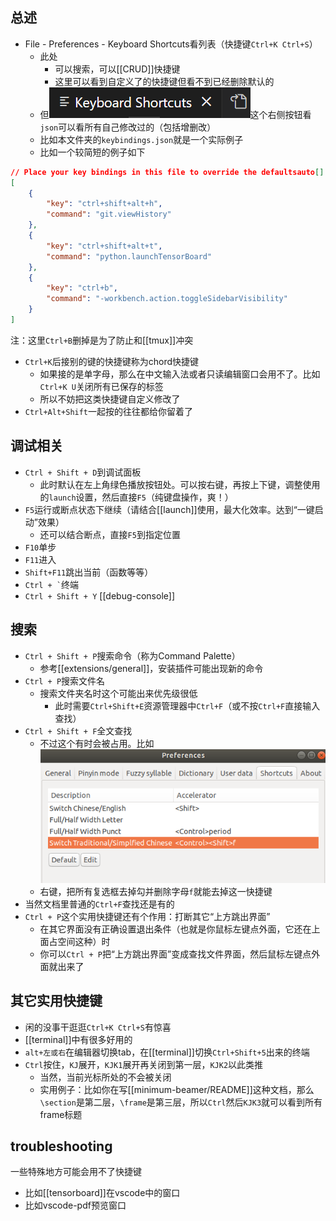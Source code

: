 ## 总述
- File - Preferences - Keyboard Shortcuts看列表（快捷键`Ctrl+K Ctrl+S`）
  - 此处
    - 可以搜索，可以[[CRUD]]快捷键
    - 这里可以看到自定义了的快捷键但看不到已经删除默认的
  - 但![](keybindings-json.png)这个右侧按钮看`json`可以看所有自己修改过的（包括增删改）
  - 比如本文件夹的`keybindings.json`就是一个实际例子
  - 比如一个较简短的例子如下
```json
// Place your key bindings in this file to override the defaultsauto[]
[
    {
        "key": "ctrl+shift+alt+h",
        "command": "git.viewHistory"
    },
    {
        "key": "ctrl+shift+alt+t",
        "command": "python.launchTensorBoard"
    },
    {
        "key": "ctrl+b",
        "command": "-workbench.action.toggleSidebarVisibility"
    }
]
```
注：这里`Ctrl+B`删掉是为了防止和[[tmux]]冲突
- `Ctrl+K`后接别的键的快捷键称为chord快捷键
  - 如果接的是单字母，那么在中文输入法或者只读编辑窗口会用不了。比如`Ctrl+K U`关闭所有已保存的标签
  - 所以不妨把这类快捷键自定义修改了
- `Ctrl+Alt+Shift`一起按的往往都给你留着了
## 调试相关
- `Ctrl + Shift + D`到调试面板
  - 此时默认在左上角绿色播放按钮处。可以按右键，再按上下键，调整使用的`launch`设置，然后直接`F5`（纯键盘操作，爽！）
- `F5`运行或断点状态下继续（请结合[[launch]]使用，最大化效率。达到“一键启动”效果）
  - 还可以结合断点，直接`F5`到指定位置
- `F10`单步
- `F11`进入
- `Shift+F11`跳出当前（函数等等）
- <code>Ctrl + &#96;</code>终端
- `Ctrl + Shift + Y` [[debug-console]]
## 搜索
- `Ctrl + Shift + P`搜索命令（称为Command Palette）
  - 参考[[extensions/general]]，安装插件可能出现新的命令
- `Ctrl + P`搜索文件名
  - 搜索文件夹名时这个可能出来优先级很低
    - 此时需要`Ctrl+Shift+E`资源管理器中`Ctrl+F`（或不按`Ctrl+F`直接输入查找）
- `Ctrl + Shift + F`全文查找
  - 不过这个有时会被占用。比如![](keyboard-ubuntu.png)
  - 右键，把所有复选框去掉勾并删除字母`f`就能去掉这一快捷键
- 当然文档里普通的`Ctrl+F`查找还是有的
- `Ctrl + P`这个实用快捷键还有个作用：打断其它“上方跳出界面”
  - 在其它界面没有正确设置退出条件（也就是你鼠标左键点外面，它还在上面占空间这种）时
  - 你可以`Ctrl + P`把“上方跳出界面”变成查找文件界面，然后鼠标左键点外面就出来了
## 其它实用快捷键
- 闲的没事干逛逛`Ctrl+K Ctrl+S`有惊喜
- [[terminal]]中有很多好用的
- `alt+左或右`在编辑器切换tab，在[[terminal]]切换`Ctrl+Shift+5`出来的终端
- `Ctrl`按住，`KJ`展开，`KJK1`展开再关闭到第一层，`KJK2`以此类推
  - 当然，当前光标所处的不会被关闭
  - 实用例子：比如你在写[[minimum-beamer/README]]这种文档，那么`\section`是第二层，`\frame`是第三层，所以`Ctrl`然后`KJK3`就可以看到所有frame标题
## troubleshooting
一些特殊地方可能会用不了快捷键
- 比如[[tensorboard]]在vscode中的窗口
- 比如vscode-pdf预览窗口